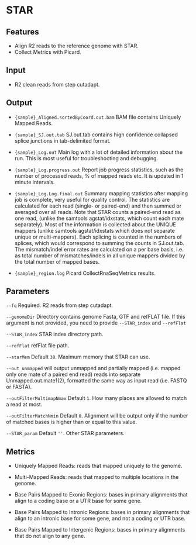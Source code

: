 # STAR

## Features
- Align R2 reads to the reference genome with STAR.
- Collect Metrics with Picard.

## Input
- R2 clean reads from step cutadapt.

## Output
- `{sample}_Aligned.sortedByCoord.out.bam` BAM file contains Uniquely Mapped Reads.

- `{sample}_SJ.out.tab` SJ.out.tab contains high confidence collapsed splice junctions in tab-delimited format.

- `{sample}_Log.out` Main log with a lot of detailed information about the run. This is most useful for troubleshooting and debugging.

- `{sample}_Log.progress.out` Report job progress statistics, such as the number of processed reads, % of mapped reads etc. It is updated in 1 minute intervals.

- `{sample}_Log.Log.final.out` Summary mapping statistics after mapping job is complete, very useful for quality control. The statistics are calculated for each read (single- or paired-end) and then summed or averaged over all reads. Note that STAR counts a paired-end read as one read, (unlike the samtools agstat/idxstats, which count each mate separately). Most of the information is collected about the UNIQUE mappers (unlike samtools agstat/idxstats which does not separate unique or multi-mappers). Each splicing is counted in the numbers of splices, which would correspond to summing the counts in SJ.out.tab. The mismatch/indel error rates are calculated on a per base basis, i.e. as total number of mismatches/indels in all unique mappers divided by the total number of mapped bases.

- `{sample}_region.log` Picard CollectRnaSeqMetrics results.

## Parameters

`--fq` Required. R2 reads from step cutadapt.

`--genomeDir` Directory contains genome Fasta, GTF and refFLAT file. If this argument is not provided, you need to provide `--STAR_index` and `--refFlat`

`--STAR_index` STAR index directory path.

`--refFlat` refFlat file path.

`--starMem` Default `30`. Maximum memory that STAR can use.

`--out_unmapped` will output unmapped and partially mapped (i.e. mapped only one
mate of a paired end read) reads into separate Unmapped.out.mate1(2), formatted the same
way as input read (i.e. FASTQ or FASTA).

`--outFilterMultimapNmax` Default `1`. How many places are allowed to match a read at most.

`--outFilterMatchNmin` Default `0`. Alignment will be output only if the number of matched bases is higher than or equal to this value.

`--STAR_param` Default `''`. Other STAR parameters.

## Metrics
- Uniquely Mapped Reads: reads that mapped uniquely to the genome.

- Multi-Mapped Reads: reads that mapped to multiple locations in the genome.

- Base Pairs Mapped to Exonic Regions: bases in primary alignments that align to a coding base or a UTR base for some gene.

- Base Pairs Mapped to Intronic Regions: bases in primary alignments that align to an intronic base for some gene, and not a coding or UTR base.

- Base Pairs Mapped to Intergenic Regions: bases in primary alignments that do not align to any gene.